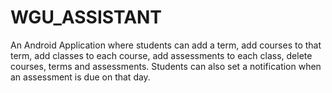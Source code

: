 # WGU_ASSISTANT
An Android Application where students can add a term, 
add courses to that term, add classes to each course, 
add assessments to each class, delete courses, terms and assessments. 
Students can also set a notification when an assessment is due on that day.
